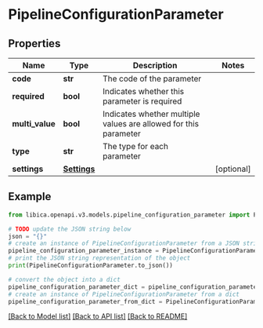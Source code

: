 # PipelineConfigurationParameter


## Properties

Name | Type | Description | Notes
------------ | ------------- | ------------- | -------------
**code** | **str** | The code of the parameter | 
**required** | **bool** | Indicates whether this parameter is required | 
**multi_value** | **bool** | Indicates whether multiple values are allowed for this parameter | 
**type** | **str** | The type for each parameter | 
**settings** | [**Settings**](Settings.md) |  | [optional] 

## Example

```python
from libica.openapi.v3.models.pipeline_configuration_parameter import PipelineConfigurationParameter

# TODO update the JSON string below
json = "{}"
# create an instance of PipelineConfigurationParameter from a JSON string
pipeline_configuration_parameter_instance = PipelineConfigurationParameter.from_json(json)
# print the JSON string representation of the object
print(PipelineConfigurationParameter.to_json())

# convert the object into a dict
pipeline_configuration_parameter_dict = pipeline_configuration_parameter_instance.to_dict()
# create an instance of PipelineConfigurationParameter from a dict
pipeline_configuration_parameter_from_dict = PipelineConfigurationParameter.from_dict(pipeline_configuration_parameter_dict)
```
[[Back to Model list]](../README.md#documentation-for-models) [[Back to API list]](../README.md#documentation-for-api-endpoints) [[Back to README]](../README.md)


